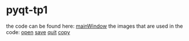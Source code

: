 # pyqt-tp1
the code can be found here: [mainWindow](/mainWimndow.py)
the images that are used in the code:
[open](/open.png)
[save](/save.png)
[quit](/quit.png)
[copy](/copy.png)
